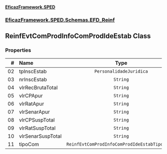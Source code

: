 #### [EficazFramework.SPED](EficazFrameworkSPED.md 'EficazFramework SPED')
### [EficazFramework.SPED.Schemas.EFD_Reinf](EficazFramework.SPED.Schemas.EFD_Reinf.md 'EficazFramework.SPED.Schemas.EFD_Reinf')

## ReinfEvtComProdInfoComProdIdeEstab Class
### Properties

| # | Name | Type | |
| ---: | :--- | :---: | :--- |
| 02 | tpInscEstab | `PersonalidadeJuridica` |  |
| 03 | nrInscEstab | `String` |  |
| 04 | vlrRecBrutaTotal | `String` |  |
| 05 | vlrCPApur | `String` |  |
| 06 | vlrRatApur | `String` |  |
| 07 | vlrSenarApur | `String` |  |
| 08 | vlrCPSuspTotal | `String` |  |
| 09 | vlrRatSuspTotal | `String` |  |
| 10 | vlrSenarSuspTotal | `String` |  |
| 11 | tipoCom | `ReinfEvtComProdInfoComProdIdeEstabTipoCom[]` |  |
